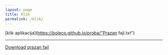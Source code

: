 ```yaml
---
layout: page
title: Klik
permalink: /klik/
---
```



[klik aplikacija](https://boleco.github.io/proba/"Prazan fajl.txt")


***

<a href="Prazan fajl.txt" download="download">Download prazan fajl</a>




